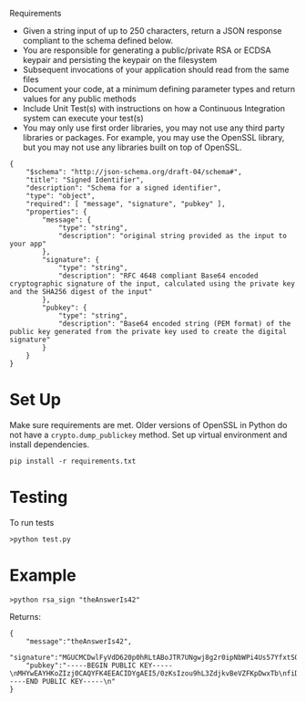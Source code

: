 Requirements
* Given a string input of up to 250 characters, return a JSON response compliant to the schema defined below.
* You are responsible for generating a public/private RSA or ECDSA keypair and persisting the keypair on the filesystem
* Subsequent invocations of your application should read from the same files
* Document your code, at a minimum defining parameter types and return values for any public methods
* Include Unit Test(s) with instructions on how a Continuous Integration system can execute your test(s)
* You may only use first order libraries, you may not use any third party libraries or packages.  For example, you may use the OpenSSL library, but you may not use any libraries built on top of OpenSSL.

```
{
    "$schema": "http://json-schema.org/draft-04/schema#",
    "title": "Signed Identifier",
    "description": "Schema for a signed identifier",
    "type": "object",
    "required": [ "message", "signature", "pubkey" ],
    "properties": {
        "message": {
            "type": "string",
            "description": "original string provided as the input to your app"
        },
        "signature": {
            "type": "string",
            "description": "RFC 4648 compliant Base64 encoded cryptographic signature of the input, calculated using the private key and the SHA256 digest of the input"
        },
        "pubkey": {
            "type": "string",
            "description": "Base64 encoded string (PEM format) of the public key generated from the private key used to create the digital signature"
        }
    }
}
```

# Set Up
Make sure requirements are met. Older versions of OpenSSL in Python do not have a ```crypto.dump_publickey``` method. Set up virtual environment and install dependencies.

```
pip install -r requirements.txt
```

# Testing

To run tests
```
>python test.py
```

# Example

```
>python rsa_sign "theAnswerIs42"
```

Returns:
```
{ 
    "message":"theAnswerIs42",
    "signature":"MGUCMCDwlFyVdD620p0hRLtABoJTR7UNgwj8g2r0ipNbWPi4Us57YfxtSQJ3dAkHslyBbwIxAKorQmpWl9QdlBUtACcZm4kEXfL37lJ+gZ/hANcTyuiTgmwcEC0FvEXY35u2bKFwhA==",
    "pubkey":"-----BEGIN PUBLIC KEY-----\nMHYwEAYHKoZIzj0CAQYFK4EEACIDYgAEI5/0zKsIzou9hL3ZdjkvBeVZFKpDwxTb\nfiDVjHpJdu3+qOuaKYgsLLiO9TFfupMYHLa20IqgbJSIv/wjxANH68aewV1q2Wn6\nvLA3yg2mOTa/OHAZEiEf7bVEbnAov+6D\n-----END PUBLIC KEY-----\n"
}
```
